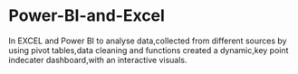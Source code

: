 # Power-BI-and-Excel
In  EXCEL and Power BI to analyse data,collected from different sources by using pivot tables,data cleaning and functions created a dynamic,key point indecater dashboard,with an interactive visuals.
